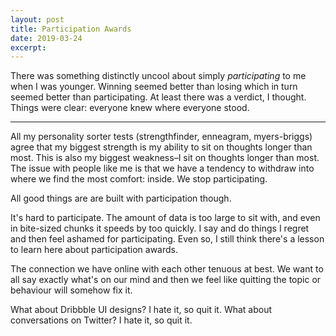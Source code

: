 ```yaml
---
layout: post
title: Participation Awards
date: 2019-03-24
excerpt: 
---
```


There was something distinctly uncool about simply _participating_ to me when I was younger. Winning seemed better than losing which in turn seemed better than participating. At least there was a verdict, I thought. Things were clear: everyone knew where everyone stood. 

<hr class="--small" />

All my personality sorter tests (strengthfinder, enneagram, myers-briggs) agree that my biggest strength is my ability to sit on thoughts longer than most. This is also my biggest weakness–I sit on thoughts longer than most. The issue with people like me is that we have a tendency to withdraw into where we find the most comfort: inside. We stop participating.

All good things are are built with participation though.

It's hard to participate. The amount of data is too large to sit with, and even in bite-sized chunks it speeds by too quickly. I say and do things I regret and then feel ashamed for participating. Even so, I still think there's a lesson to learn here about participation awards.

The connection we have online with each other tenuous at best. We want to all say exactly what's on our mind and then we feel like quitting the topic or behaviour will somehow fix it.

What about Dribbble UI designs? I hate it, so quit it.
What about conversations on Twitter? I hate it, so quit it.